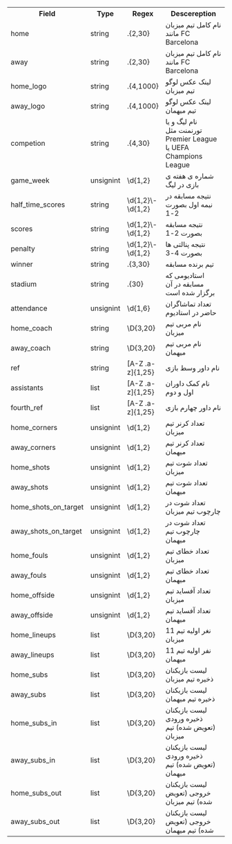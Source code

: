 <table>
  <tr>
    <th>Field</th>
    <th>Type</th>
    <th>Regex</th>
    <th>Descereption</th>
  </tr>
 
  <tr>
    <td>home</td>
    <td>string</td>
    <td>.{2,30}</td>
    <td>
    نام کامل تیم میزبان مانند FC Barcelona
    </td>
  </tr>
 
  <tr>
    <td>away</td>
    <td>string</td>
    <td>.{2,30}</td>
    <td>
    نام کامل تیم میزبان مانند FC Barcelona
    </td>
  </tr>


  <tr>
    <td>home_logo</td>
    <td>string</td>
    <td>.{4,1000}</td>
    <td>
    لینک عکس لوگو تیم میزبان
    </td>
  </tr>

  <tr>
    <td>away_logo</td>
    <td>string</td>
    <td>.{4,1000}</td>
    <td>
    لینک عکس لوگو تیم میهمان
    </td>
  </tr>




  <tr>
    <td>competion</td>
    <td>string</td>
    <td>.{4,30}</td>
    <td>
    نام لیگ و یا تورنمنت مثل Premier League یا UEFA Champions League
    </td>
  </tr>

  <tr>
    <td>game_week</td>
    <td>unsignint</td>
    <td>\d{1,2}</td>
    <td>
    شماره ی هفته ی بازی در لیگ
    </td>
  </tr>

  <tr>
    <td>half_time_scores</td>
    <td>string</td>
    <td>\d{1,2}\-\d{1,2}</td>
    <td>
    نتیجه مسابقه در نیمه اول بصورت 2-1 
    </td>
  </tr>
  
  
  <tr>
    <td>scores</td>
    <td>string</td>
    <td>\d{1,2}\-\d{1,2}</td>
    <td>
    نتیجه مسابقه بصورت 2-1 
    </td>
  </tr>
  
  
  
  <tr>
    <td>penalty</td>
    <td>string</td>
    <td>\d{1,2}\-\d{1,2}</td>
    <td>
    نتیجه پنالتی ها بصورت 4-3 
    </td>
  </tr>
  
  
  
  <tr>
    <td>winner</td>
    <td>string</td>
    <td>.{3,30}</td>
    <td>
    تیم برنده مسابقه 
    </td>
  </tr>

  <tr>
    <td>stadium</td>
    <td>string</td>
    <td>.{30}</td>
    <td>
    استادیومی که مسابقه در آن برگزار شده است
    </td>
  </tr>
 
  <tr>
    <td>attendance</td>
    <td>unsignint</td>
    <td>\d{1,6}</td>
    <td>
    تعداد تماشاگران حاضر در استادیوم
    </td>
  </tr>
  
  
  <tr>
    <td>home_coach</td>
    <td>string</td>
    <td>\D{3,20}</td>
    <td>
    نام مربی تیم میزبان
    </td>
  </tr>
  
  <tr>
    <td>away_coach</td>
    <td>string</td>
    <td>\D{3,20}</td>
    <td>
    نام مربی تیم میهمان
    </td>
  </tr>
  
  <tr>
    <td>ref</td>
    <td>string</td>
    <td>[A-Z .a-z]{1,25}</td>
    <td>
    نام داور وسط بازی
    </td>
  </tr>
  
  <tr>
    <td>assistants</td>
    <td>list</td>
    <td>[A-Z .a-z]{1,25}</td>
    <td>
    نام کمک داوران اول و دوم
    </td>
  </tr>
  
  
  <tr>
    <td>fourth_ref</td>
    <td>list</td>
    <td>[A-Z .a-z]{1,25}</td>
    <td>
    نام داور چهارم بازی
    </td>
  </tr>
  
  <tr>
    <td>home_corners</td>
    <td>unsignint</td>
    <td>\d{1,2}</td>
    <td>
    تعداد کرنر تیم میزبان
    </td>
  </tr>
  
  <tr>
    <td>away_corners</td>
    <td>unsignint</td>
    <td>\d{1,2}</td>
    <td>
    تعداد کرنر تیم میهمان
    </td>
  </tr>
  
   <tr>
    <td>home_shots</td>
    <td>unsignint</td>
    <td>\d{1,2}</td>
    <td>
    تعداد شوت تیم میزبان
    </td>
  </tr>
  
  <tr>
    <td>away_shots</td>
    <td>unsignint</td>
    <td>\d{1,2}</td>
    <td>
    تعداد شوت تیم میهمان
    </td>
  </tr>
  
  <tr>
    <td>home_shots_on_target</td>
    <td>unsignint</td>
    <td>\d{1,2}</td>
    <td>
    تعداد شوت در چارچوب تیم میزبان
    </td>
  </tr>
  
  <tr>
    <td>away_shots_on_target</td>
    <td>unsignint</td>
    <td>\d{1,2}</td>
    <td>
    تعداد شوت در چارچوب تیم میهمان
    </td>
  </tr>
  
  <tr>
    <td>home_fouls</td>
    <td>unsignint</td>
    <td>\d{1,2}</td>
    <td>
    تعداد خطای تیم میزبان
    </td>
  </tr>
  
  <tr>
    <td>away_fouls</td>
    <td>unsignint</td>
    <td>\d{1,2}</td>
    <td>
    تعداد خطای تیم میهمان
    </td>
  </tr>
  
  
  <tr>
    <td>home_offside</td>
    <td>unsignint</td>
    <td>\d{1,2}</td>
    <td>
    تعداد آفساید تیم میزبان
    </td>
  </tr>
  
  <tr>
    <td>away_offside</td>
    <td>unsignint</td>
    <td>\d{1,2}</td>
    <td>
    تعداد آفساید تیم میهمان
    </td>
  </tr>
  
  
  <tr>
    <td>home_lineups</td>
    <td>list</td>
    <td>\D{3,20}</td>
    <td>
    11 نغر اولیه تیم میزبان
    </td>
  </tr>
  
  <tr>
    <td>away_lineups</td>
    <td>list</td>
    <td>\D{3,20}</td>
    <td>
    11 نفر اولیه تیم میهمان
    </td>
  </tr>
  
  
  <tr>
    <td>home_subs</td>
    <td>list</td>
    <td>\D{3,20}</td>
    <td>
    لیست بازیکنان ذخیره تیم میزبان
    </td>
  </tr>
  
  <tr>
    <td>away_subs</td>
    <td>list</td>
    <td>\D{3,20}</td>
    <td>
    لیست بازیکنان ذخیره تیم میهمان
    </td>
  </tr>
  
  <tr>
    <td>home_subs_in</td>
    <td>list</td>
    <td>\D{3,20}</td>
    <td>
    لیست بازیکنان ذخیره ورودی (تعویض شده) تیم میزبان
    </td>
  </tr>
  
  <tr>
    <td>away_subs_in</td>
    <td>list</td>
    <td>\D{3,20}</td>
    <td>
    لیست بازیکنان ذخیره ورودی (تعویض شده) تیم میهمان
    </td>
  </tr>
  
  
  <tr>
    <td>home_subs_out</td>
    <td>list</td>
    <td>\D{3,20}</td>
    <td>
    لیست بازیکنان خروجی (تعویض شده) تیم میزبان
    </td>
  </tr>
  
  <tr>
    <td>away_subs_out</td>
    <td>list</td>
    <td>\D{3,20}</td>
    <td>
    لیست بازیکنان خروجی (تعویض شده) تیم میهمان
    </td>
  </tr>
  
  
  
  
  
</table> 
